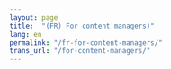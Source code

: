 ```yaml
---
layout: page
title:  "(FR) For content managers)"
lang: en
permalink: "/fr-for-content-managers/"
trans_url: "/for-content-managers/"
---
```

